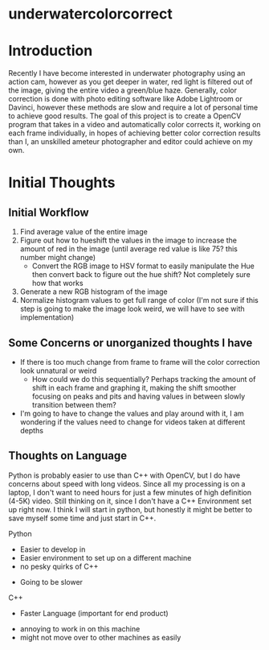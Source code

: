 # underwatercolorcorrect
# Introduction
Recently I have become interested in underwater photography using an action cam, however as you get deeper in water, red light is filtered out of the image, giving the entire video a green/blue haze. Generally, color correction is done with photo editing software like Adobe Lightroom or Davinci, however these methods are slow and require a lot of personal time to achieve good results. The goal of this project is to create a OpenCV program that takes in a video and automatically color corrects it, working on each frame individually, in hopes of achieving better color correction results than I, an unskilled ameteur photographer and editor could achieve on my own.


# Initial Thoughts
## Initial Workflow
1. Find average value of the entire image
2. Figure out how to hueshift the values in the image to increase the amount of red in the image (until average red value is like 75? this number might change)
    - Convert the RGB image to HSV format to easily manipulate the Hue then convert back to figure out the hue shift? Not completely sure how that works  
4. Generate a new RGB histogram of the image
5. Normalize histogram values to get full range of color (I'm not sure if this step is going to make the image look weird, we will have to see with implementation)

## Some Concerns or unorganized thoughts I have
- If there is too much change from frame to frame will the color correction look unnatural or weird
  - How could we do this sequentially? Perhaps tracking the amount of shift in each frame and graphing it, making the shift smoother focusing on peaks and pits and having values in between slowly transition between them?
- I'm going to have to change the values and play around with it, I am wondering if the values need to change for videos taken at different depths


## Thoughts on Language
Python is probably easier to use than C++ with OpenCV, but I do have concerns about speed with long videos. Since all my processing is on a laptop, I don't want to need hours for just a few minutes of high definition (4-5K) video. Still thinking on it, since I don't have a C++ Environment set up right now. I think I will start in python, but honestly it might be better to save myself some time and just start in C++.

Python
+ Easier to develop in
+ Easier environment to set up on a different machine
+ no pesky quirks of C++
- Going to be slower

C++
+ Faster Language (important for end product)
- annoying to work in on this machine
- might not move over to other machines as easily
